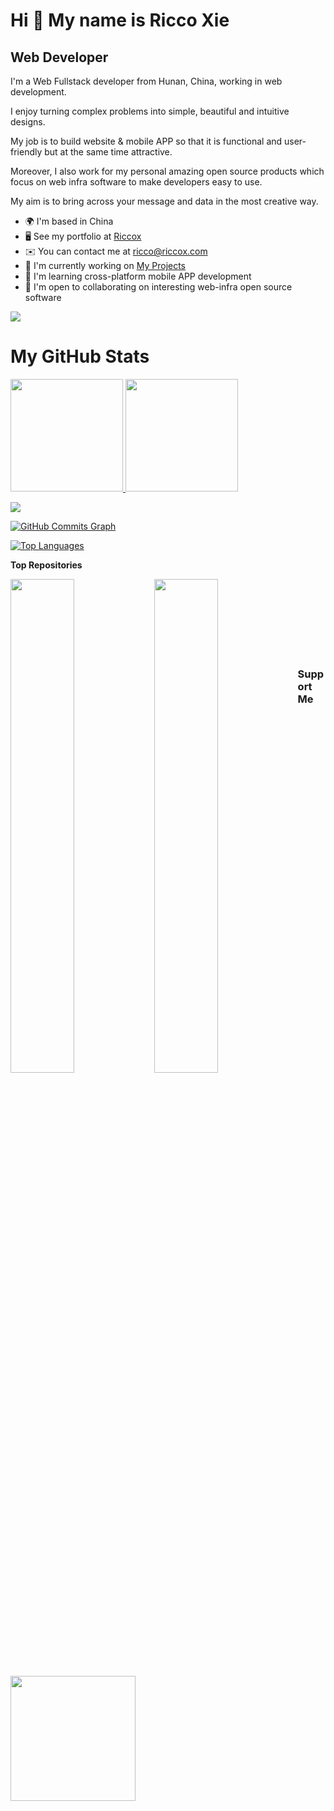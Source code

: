 Hi 👋 My name is Ricco Xie
==========================

Web Developer
-------------

I'm a Web Fullstack developer from Hunan, China, working in web development. 

I enjoy turning complex problems into simple, beautiful and intuitive designs. 

My job is to build website & mobile APP so that it is functional and user-friendly but at the same time attractive. 

Moreover, I also work for my personal amazing open source products which focus on web infra software to make developers easy to use. 

My aim is to bring across your message and data in the most creative way.

* 🌍  I'm based in China
* 🖥️  See my portfolio at [Riccox](https://www.riccox.com)
* ✉️  You can contact me at [ricco@riccox.com](mailto:ricco@riccox.com)
* 🚀  I'm currently working on [My Projects](http://www.riccox.com/matrix)
* 🧠  I'm learning cross-platform mobile APP development
* 🤝  I'm open to collaborating on interesting web-infra open source software

<a href="https://www.github.com/riccox" target="_blank" rel="noreferrer"><img
src="https://img.shields.io/github/followers/riccox?logo=github&style=for-the-badge&color=6366f1&labelColor=1c1917" /></a>

My GitHub Stats
===============

<div>
  <a href="https://github.com/riccox">
  <img height="180em" src="https://github-readme-stats.vercel.app/api?username=riccox&show_icons=true&theme=midnight-purple&include_all_commits=true&count_private=true"/>
  <img height="180em" src="https://github-readme-stats.vercel.app/api/top-langs/?username=riccox&layout=compact&langs_count=7&theme=midnight-purple"/>
</div>

<a href="http://www.github.com/riccox"><img src="https://github-readme-streak-stats.herokuapp.com/?user=riccox&stroke=ffffff&background=1c1917&ring=a855f7&fire=a855f7&currStreakNum=ffffff&currStreakLabel=a855f7&sideNums=ffffff&sideLabels=ffffff&dates=ffffff&hide_border=true" /></a>

<a href="http://www.github.com/riccox"><img src="https://github-readme-activity-graph.cyclic.app/graph?username=riccox&bg_color=1c1917&color=ffffff&line=6366f1&point=ffffff&area_color=1c1917&area=true&hide_border=true&custom_title=GitHub%20Commits%20Graph" alt="GitHub Commits Graph" /></a>

<a href="https://github.com/riccox" align="left"><img src="https://github-readme-stats.vercel.app/api/top-langs/?username=riccox&langs_count=10&title_color=a855f7&text_color=ffffff&icon_color=6366f1&bg_color=1c1917&hide_border=true&locale=en&custom_title=Top%20%Languages" alt="Top Languages" /></a>

<b>Top Repositories</b>

<div width="100%" align="center"><a href="https://github.com/riccox/meilisearch-ui" align="left"><img align="left" width="45%" src="https://github-readme-stats.vercel.app/api/pin/?username=riccox&repo=meilisearch-ui&title_color=a855f7&text_color=ffffff&icon_color=6366f1&bg_color=1c1917&hide_border=true&locale=en" /></a></div>
<div width="100%" align="center"><a href="https://github.com/riccox/sira" align="left"><img align="left" width="45%" src="https://github-readme-stats.vercel.app/api/pin/?username=riccox&repo=sira&title_color=a855f7&text_color=ffffff&icon_color=6366f1&bg_color=1c1917&hide_border=true&locale=en" /></a></div>

<br /><br /><br /><br /><br /><br /><br />

### Support Me

<a href="https://www.buymeacoffee.com/riccoxie"><img src="https://cdn.buymeacoffee.com/buttons/v2/default-yellow.png" width="200" /></a>
